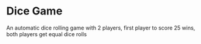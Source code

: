 # Dice Game

An automatic dice rolling game with 2 players, first player to score 25 wins, both players get equal dice rolls